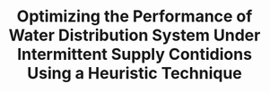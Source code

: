 ---
title: "Optimizing the Performance of Water Distribution System Under Intermittent Supply Contidions Using a Heuristic Technique"
collection: publications
#permalink: /files/2022_Perelman et al.pdf
citation: 'Perelman, G., Xing, L., Housh, M., Kandiah, V., Fishbain, B., Shafiee, E., 2022. Optimizing the Performance of Water Distribution System Under Intermittent Supply Contidions Using a Heuristic Technique. WDSA-CCWI Joint Conference, Valencia, Spain, 18-22 July 2022'
---